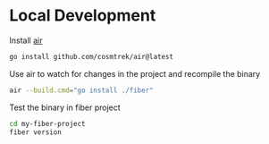 # Local Development

Install [air](https://github.com/cosmtrek/air)

```bash
go install github.com/cosmtrek/air@latest
```

Use air to watch for changes in the project and recompile the binary

```bash
air --build.cmd="go install ./fiber"
```

Test the binary in fiber project

```bash
cd my-fiber-project
fiber version
```
